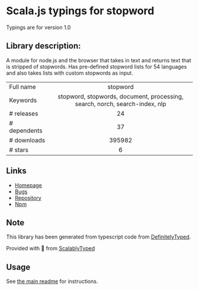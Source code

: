 
# Scala.js typings for stopword

Typings are for version 1.0

## Library description:
A module for node.js and the browser that takes in text and returns text that is stripped of stopwords. Has pre-defined stopword lists for 54 languages and also takes lists with custom stopwords as input.

|                    |                 |
| ------------------ | :-------------: |
| Full name          | stopword |
| Keywords           | stopword, stopwords, document, processing, search, norch, search-index, nlp |
| # releases         | 24 |
| # dependents       | 37 |
| # downloads        | 395982 |
| # stars            | 6 |

## Links
- [Homepage](https://github.com/fergiemcdowall/stopword)
- [Bugs](https://github.com/fergiemcdowall/stopword/issues)
- [Repository](https://github.com/fergiemcdowall/stopword)
- [Npm](https://www.npmjs.com/package/stopword)
    


## Note
This library has been generated from typescript code from [DefinitelyTyped](https://definitelytyped.org).

Provided with :purple_heart: from [ScalablyTyped](https://github.com/oyvindberg/ScalablyTyped)

## Usage
See [the main readme](../../readme.md) for instructions.



